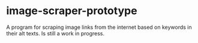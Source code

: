 # image-scraper-prototype
A program for scraping image links from the internet based on keywords in their alt texts. Is still a work in progress.
